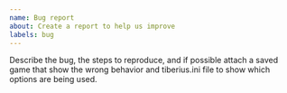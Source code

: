 ```yaml
---
name: Bug report
about: Create a report to help us improve
labels: bug
---
```

Describe the bug, the steps to reproduce, and if possible attach a saved game that show the wrong behavior and tiberius.ini file to show which options are being used.
